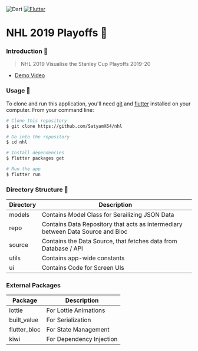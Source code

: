 ![Dart](https://img.shields.io/badge/Dart-0175C2?logo=dart&logoColor=white?longCache=true&style=flat-square) [![Flutter](https://img.shields.io/badge/Flutter-02569B?logo=flutter&logoColor=white&longCache=true&style=flat-square)](https://flutter.dev/)

# NHL 2019 Playoffs 🏒

### Introduction 🚀

> NHL 2019
Visualise the Stanley Cup Playoffs 2019-20

- [Demo Video](https://www.youtube.com/)

### Usage 🎨

To clone and run this application, you'll need [git](https://git-scm.com) and [flutter](https://flutter.dev/docs/get-started/install) installed on your computer. From your command line:

```bash
# Clone this repository
$ git clone https://github.com/SatyamX64/nhl

# Go into the repository
$ cd nhl

# Install dependencies
$ flutter packages get

# Run the app
$ flutter run
```

### Directory Structure 🏢

Directory | Description
---|---
models | Contains Model Class for Serailizing JSON Data
repo | Contains Data Repository that acts as intermediary between Data Source and Bloc 
source | Contains the Data Source, that fetches data from Database / API
utils | Contains app-wide constants
ui | Contains Code for Screen UIs

### External Packages

Package | Description
---|---
lottie | For Lottie Animations
built_value | For Serialization  
flutter_bloc | For State Management
kiwi | For Dependency Injection

